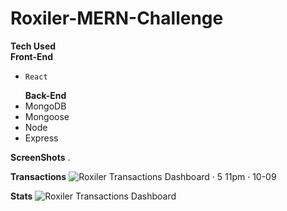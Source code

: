 # Roxiler-MERN-Challenge   

**Tech Used**    
  **Front-End**   
-     React   
  **Back-End**
-   MongoDB
-   Mongoose
-   Node
-   Express   

**ScreenShots** .

  **Transactions** 
  ![Roxiler Transactions Dashboard · 5 11pm · 10-09](https://github.com/user-attachments/assets/115996ea-2971-4cd4-928c-032f8b796349)

  **Stats**
  ![Roxiler Transactions Dashboard](https://github.com/user-attachments/assets/fb541ba7-3917-40fc-a701-a6485d738adc)
